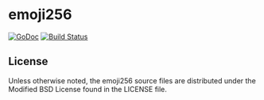 # emoji256

[![GoDoc](https://godoc.org/github.com/tmthrgd/emoji256?status.svg)](https://godoc.org/github.com/tmthrgd/emoji256)
[![Build Status](https://travis-ci.org/tmthrgd/emoji256.svg?branch=master)](https://travis-ci.org/tmthrgd/emoji256)

## License

Unless otherwise noted, the emoji256 source files are distributed under the Modified BSD License
found in the LICENSE file.

